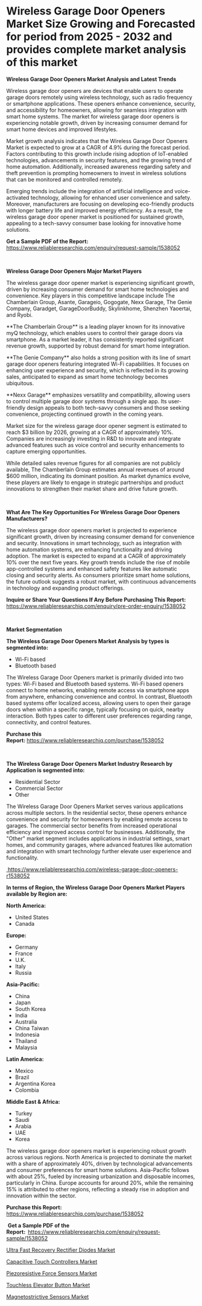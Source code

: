 <p><h1>Wireless Garage Door Openers Market Size Growing and Forecasted for period from 2025 - 2032 and provides complete market analysis of this market</h1></p><p><strong>Wireless Garage Door Openers Market Analysis and Latest Trends</strong></p>
<p><p>Wireless garage door openers are devices that enable users to operate garage doors remotely using wireless technology, such as radio frequency or smartphone applications. These openers enhance convenience, security, and accessibility for homeowners, allowing for seamless integration with smart home systems. The market for wireless garage door openers is experiencing notable growth, driven by increasing consumer demand for smart home devices and improved lifestyles.</p><p>Market growth analysis indicates that the Wireless Garage Door Openers Market is expected to grow at a CAGR of 4.9% during the forecast period. Factors contributing to this growth include rising adoption of IoT-enabled technologies, advancements in security features, and the growing trend of home automation. Additionally, increased awareness regarding safety and theft prevention is prompting homeowners to invest in wireless solutions that can be monitored and controlled remotely.</p><p>Emerging trends include the integration of artificial intelligence and voice-activated technology, allowing for enhanced user convenience and safety. Moreover, manufacturers are focusing on developing eco-friendly products with longer battery life and improved energy efficiency. As a result, the wireless garage door opener market is positioned for sustained growth, appealing to a tech-savvy consumer base looking for innovative home solutions.</p></p>
<p><strong>Get a Sample PDF of the Report:&nbsp;</strong> <a href="https://www.reliableresearchiq.com/enquiry/request-sample/1538052?utm_campaign=1876&utm_medium=2&utm_source=Github&utm_content=ia&utm_term=11022025&utm_id=wireless-garage-door-openers">https://www.reliableresearchiq.com/enquiry/request-sample/1538052</a></p>
<p>&nbsp;</p>
<p><strong>Wireless Garage Door Openers Major Market Players</strong></p>
<p><p>The wireless garage door opener market is experiencing significant growth, driven by increasing consumer demand for smart home technologies and convenience. Key players in this competitive landscape include The Chamberlain Group, Asante, Garageio, Gogogate, Nexx Garage, The Genie Company, Garadget, GarageDoorBuddy, Skylinkhome, Shenzhen Yaoertai, and Ryobi.</p><p>**The Chamberlain Group** is a leading player known for its innovative myQ technology, which enables users to control their garage doors via smartphone. As a market leader, it has consistently reported significant revenue growth, supported by robust demand for smart home integration. </p><p>**The Genie Company** also holds a strong position with its line of smart garage door openers featuring integrated Wi-Fi capabilities. It focuses on enhancing user experience and security, which is reflected in its growing sales, anticipated to expand as smart home technology becomes ubiquitous. </p><p>**Nexx Garage** emphasizes versatility and compatibility, allowing users to control multiple garage door systems through a single app. Its user-friendly design appeals to both tech-savvy consumers and those seeking convenience, projecting continued growth in the coming years.</p><p>Market size for the wireless garage door opener segment is estimated to reach $3 billion by 2026, growing at a CAGR of approximately 10%. Companies are increasingly investing in R&D to innovate and integrate advanced features such as voice control and security enhancements to capture emerging opportunities.</p><p>While detailed sales revenue figures for all companies are not publicly available, The Chamberlain Group estimates annual revenues of around $600 million, indicating its dominant position. As market dynamics evolve, these players are likely to engage in strategic partnerships and product innovations to strengthen their market share and drive future growth.</p></p>
<p>&nbsp;</p>
<p><strong>What Are The Key Opportunities For Wireless Garage Door Openers Manufacturers?</strong></p>
<p><p>The wireless garage door openers market is projected to experience significant growth, driven by increasing consumer demand for convenience and security. Innovations in smart technology, such as integration with home automation systems, are enhancing functionality and driving adoption. The market is expected to expand at a CAGR of approximately 10% over the next five years. Key growth trends include the rise of mobile app-controlled systems and enhanced safety features like automatic closing and security alerts. As consumers prioritize smart home solutions, the future outlook suggests a robust market, with continuous advancements in technology and expanding product offerings.</p></p>
<p><strong>Inquire or Share Your Questions If Any Before Purchasing This Report:</strong> <a href="https://www.reliableresearchiq.com/enquiry/pre-order-enquiry/1538052?utm_campaign=1876&utm_medium=2&utm_source=Github&utm_content=ia&utm_term=11022025&utm_id=wireless-garage-door-openers">https://www.reliableresearchiq.com/enquiry/pre-order-enquiry/1538052</a></p>
<p>&nbsp;</p>
<p><strong>Market Segmentation</strong></p>
<p><strong>The Wireless Garage Door Openers Market Analysis by types is segmented into:</strong></p>
<p><ul><li>Wi-Fi based</li><li>Bluetooth based</li></ul></p>
<p><p>The Wireless Garage Door Openers market is primarily divided into two types: Wi-Fi based and Bluetooth based systems. Wi-Fi based openers connect to home networks, enabling remote access via smartphone apps from anywhere, enhancing convenience and control. In contrast, Bluetooth based systems offer localized access, allowing users to open their garage doors when within a specific range, typically focusing on quick, nearby interaction. Both types cater to different user preferences regarding range, connectivity, and control features.</p></p>
<p><strong>Purchase this Report:&nbsp;</strong><a href="https://www.reliableresearchiq.com/purchase/1538052?utm_campaign=1876&utm_medium=2&utm_source=Github&utm_content=ia&utm_term=11022025&utm_id=wireless-garage-door-openers">https://www.reliableresearchiq.com/purchase/1538052</a></p>
<p>&nbsp;</p>
<p><strong>The Wireless Garage Door Openers Market Industry Research by Application is segmented into:</strong></p>
<p><ul><li>Residential Sector</li><li>Commercial Sector</li><li>Other</li></ul></p>
<p><p>The Wireless Garage Door Openers Market serves various applications across multiple sectors. In the residential sector, these openers enhance convenience and security for homeowners by enabling remote access to garages. The commercial sector benefits from increased operational efficiency and improved access control for businesses. Additionally, the "Other" market segment includes applications in industrial settings, smart homes, and community garages, where advanced features like automation and integration with smart technology further elevate user experience and functionality.</p></p>
<p><a href="https://www.reliableresearchiq.com/wireless-garage-door-openers-r1538052?utm_campaign=1876&utm_medium=2&utm_source=Github&utm_content=ia&utm_term=11022025&utm_id=wireless-garage-door-openers">&nbsp;https://www.reliableresearchiq.com/wireless-garage-door-openers-r1538052</a></p>
<p><strong>In terms of Region, the Wireless Garage Door Openers Market Players available by Region are:</strong></p>
<p>
    <p> <strong> North America: </strong>
        <ul>
            <li>United States</li>
            <li>Canada</li>
        </ul>
        </p> 
    <p> <strong> Europe: </strong>
        <ul>
            <li>Germany</li>
            <li>France</li>
            <li>U.K.</li>
            <li>Italy</li>
            <li>Russia</li>
        </ul>
        </p> 
    <p> <strong> Asia-Pacific: </strong>
        <ul>
            <li>China</li>
            <li>Japan</li>
            <li>South Korea</li>
            <li>India</li>
            <li>Australia</li>
            <li>China Taiwan</li>
            <li>Indonesia</li>
            <li>Thailand</li>
            <li>Malaysia</li>
        </ul>
        </p> 
    <p> <strong> Latin America: </strong>
        <ul>
            <li>Mexico</li>
            <li>Brazil</li>
            <li>Argentina Korea</li>
            <li>Colombia</li>
        </ul>
        </p> 
    <p> <strong> Middle East & Africa: </strong>
        <ul>
            <li>Turkey</li>
            <li>Saudi</li>
            <li>Arabia</li>
            <li>UAE</li>
            <li>Korea</li>
        </ul>
    </p>
    </p>
<p><p>The wireless garage door openers market is experiencing robust growth across various regions. North America is projected to dominate the market with a share of approximately 40%, driven by technological advancements and consumer preferences for smart home solutions. Asia-Pacific follows with about 25%, fueled by increasing urbanization and disposable incomes, particularly in China. Europe accounts for around 20%, while the remaining 15% is attributed to other regions, reflecting a steady rise in adoption and innovation within the sector.</p></p>
<p><strong>Purchase this Report: </strong><a href="https://www.reliableresearchiq.com/purchase/1538052?utm_campaign=1876&utm_medium=2&utm_source=Github&utm_content=ia&utm_term=11022025&utm_id=wireless-garage-door-openers">https://www.reliableresearchiq.com/purchase/1538052</a></p>
<p>&nbsp;<strong>Get a Sample PDF of the Report:&nbsp;&nbsp;</strong><a href="https://www.reliableresearchiq.com/enquiry/request-sample/1538052?utm_campaign=1876&utm_medium=2&utm_source=Github&utm_content=ia&utm_term=11022025&utm_id=wireless-garage-door-openers">https://www.reliableresearchiq.com/enquiry/request-sample/1538052</a></p>
<p><strong></strong></p>
<p><p><a href="https://github.com/cobinaydin13/Market-Research-Report-List-1/blob/main/ultra-fast-recovery-rectifier-diodes-market.md?utm_campaign=1876&utm_medium=2&utm_source=Github&utm_content=ia&utm_term=11022025&utm_id=wireless-garage-door-openers">Ultra Fast Recovery Rectifier Diodes Market</a></p><p><a href="https://github.com/ebeleblone/Market-Research-Report-List-1/blob/main/capacitive-touch-controllers-market.md?utm_campaign=1876&utm_medium=2&utm_source=Github&utm_content=ia&utm_term=11022025&utm_id=wireless-garage-door-openers">Capacitive Touch Controllers Market</a></p><p><a href="https://github.com/villeisgren/Market-Research-Report-List-1/blob/main/piezoresistive-force-sensors-market.md?utm_campaign=1876&utm_medium=2&utm_source=Github&utm_content=ia&utm_term=11022025&utm_id=wireless-garage-door-openers">Piezoresistive Force Sensors Market</a></p><p><a href="https://github.com/osamhcombre/Market-Research-Report-List-1/blob/main/touchless-elevator-button-market.md?utm_campaign=1876&utm_medium=2&utm_source=Github&utm_content=ia&utm_term=11022025&utm_id=wireless-garage-door-openers">Touchless Elevator Button Market</a></p><p><a href="https://github.com/jakussheilrw/Market-Research-Report-List-1/blob/main/magnetostrictive-sensors-market.md?utm_campaign=1876&utm_medium=2&utm_source=Github&utm_content=ia&utm_term=11022025&utm_id=wireless-garage-door-openers">Magnetostrictive Sensors Market</a></p></p>
